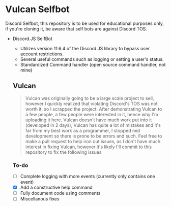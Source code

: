 # Vulcan Selfbot
Discord Selfbot, this repository is to be used for educational purposes only, if you're cloning it, be aware that self bots are against Discord TOS.

- Discord.JS SelfBot
  - Utilizes version 11.6.4 of the Discord.JS library to bypass user account restrictions.
  - Several useful commands such as logging or setting a user's status.
  - Standardized Command handler (open source command handler, not mine)
  
  
  ## Vulcan
  > Vulcan was originally going to be a large scale project to sell, however I quickly realized that violating Discord's TOS was not worth it, so I scrapped the project. After demonstrating Vulcan to a few people, a  few people were interested in it, hence why I'm uploading it here. Vulcan doesn't have much work put into it (developed in 2 days), Vulcan has quite a lot of mistakes and it's far from my best work as a programmer,  I stopped mid development so there is prone to be errors and such. Feel free to make a pull request to help iron out issues, as I don't have much interest in fixing Vulcan, however it's likely I'll commit to this repository to fix the following issues
  ### To-do
  - [ ] Complete logging with more events (currently only contains one event)
  - [x] Add a constructive help command
  - [ ] Fully document code using comments
  - [ ] Miscellanous fixes
